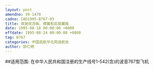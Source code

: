 ```yaml
---
layout: post
amendno: 39-1470
cadno: CAD1995-B767-03
title: 改装扰流板、襟翼和后部翼板
date: 1995-08-18 00:00:00 +0800
effdate: 1995-08-24 00:00:00 +0800
tag: B767
categories: 中国民航华北局适航处
author: 邵仁明
---
```


##适用范围:
在中华人民共和国注册的生产线号1-542(含)的波音767型飞机

